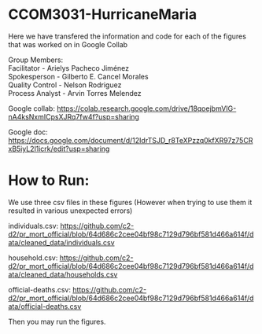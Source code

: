 # CCOM3031-HurricaneMaria

Here we have transfered the information and code for each of the figures that was worked on in Google Collab


Group Members: <br/>
Facilitator - Arielys Pacheco Jiménez <br/>
Spokesperson - Gilberto E. Cancel Morales <br/>
Quality Control - Nelson Rodriguez <br/>
Process Analyst - Arvin Torres Melendez <br/>


Google collab: https://colab.research.google.com/drive/18qoejbmVIG-nA4ksNxmICpsXJRq7fw4f?usp=sharing <br/>

Google doc: https://docs.google.com/document/d/12IdrTSJD_r8TeXPzzq0kfXR97z75CRxB5iyL2l1icrk/edit?usp=sharing <br/>


# How to Run:

We use three csv files in these figures (However when trying to use them it resulted in various unexpected errors) <br/>

individuals.csv: https://github.com/c2-d2/pr_mort_official/blob/64d686c2cee04bf98c7129d796bf581d466a614f/data/cleaned_data/individuals.csv

household.csv: https://github.com/c2-d2/pr_mort_official/blob/64d686c2cee04bf98c7129d796bf581d466a614f/data/cleaned_data/households.csv

official-deaths.csv: https://github.com/c2-d2/pr_mort_official/blob/64d686c2cee04bf98c7129d796bf581d466a614f/data/official-deaths.csv

Then you may run the figures.


